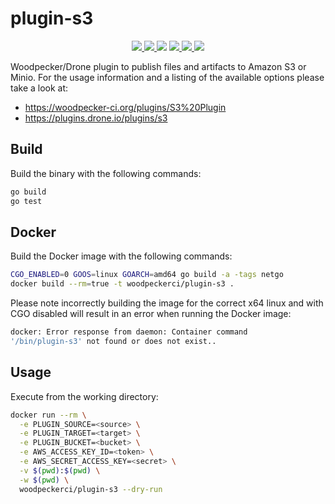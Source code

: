 # plugin-s3

<p align="center">
  <a href="https://ci.woodpecker-ci.org/woodpecker-ci/plugin-s3" title="Build Status">
    <img src="https://ci.woodpecker-ci.org/api/badges/woodpecker-ci/plugin-s3/status.svg">
  </a>
  <a href="https://goreportcard.com/badge/github.com/woodpecker-ci/plugin-s3" title="Go Report Card">
    <img src="https://goreportcard.com/badge/github.com/woodpecker-ci/plugin-s3">
  </a>
<a href="https://app.fossa.com/projects/git%2Bgithub.com%2Fwoodpecker-ci%2Fplugin-s3?ref=badge_shield" alt="FOSSA Status"><img src="https://app.fossa.com/api/projects/git%2Bgithub.com%2Fwoodpecker-ci%2Fplugin-s3.svg?type=shield"/></a>
  <a href="https://godoc.org/github.com/woodpecker-ci/plugin-s3" title="GoDoc">
    <img src="https://godoc.org/github.com/woodpecker-ci/plugin-s3?status.svg">
  </a>
  <a href="https://hub.docker.com/r/woodpeckerci/plugin-s3" title="Docker pulls">
    <img src="https://img.shields.io/docker/pulls/woodpeckerci/plugin-s3">
  </a>
  <a href="https://opensource.org/licenses/Apache-2.0" title="License: Apache-2.0">
    <img src="https://img.shields.io/badge/License-Apache%202.0-blue.svg">
  </a>
</p>

Woodpecker/Drone plugin to publish files and artifacts to Amazon S3 or Minio. For the
usage information and a listing of the available options please take a look at:

- <https://woodpecker-ci.org/plugins/S3%20Plugin>
- <https://plugins.drone.io/plugins/s3>

## Build

Build the binary with the following commands:

```sh
go build
go test
```

## Docker

Build the Docker image with the following commands:

```sh
CGO_ENABLED=0 GOOS=linux GOARCH=amd64 go build -a -tags netgo
docker build --rm=true -t woodpeckerci/plugin-s3 .
```

Please note incorrectly building the image for the correct x64 linux and with
CGO disabled will result in an error when running the Docker image:

```sh
docker: Error response from daemon: Container command
'/bin/plugin-s3' not found or does not exist..
```

## Usage

Execute from the working directory:

```sh
docker run --rm \
  -e PLUGIN_SOURCE=<source> \
  -e PLUGIN_TARGET=<target> \
  -e PLUGIN_BUCKET=<bucket> \
  -e AWS_ACCESS_KEY_ID=<token> \
  -e AWS_SECRET_ACCESS_KEY=<secret> \
  -v $(pwd):$(pwd) \
  -w $(pwd) \
  woodpeckerci/plugin-s3 --dry-run
```
